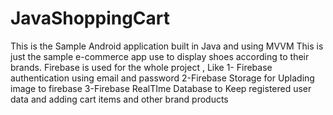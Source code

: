# JavaShoppingCart

This is the Sample Android application built in Java and using MVVM
This is just the sample e-commerce app use to display shoes according to their brands.
Firebase is used for the whole project , Like 
1- Firebase authentication using email and password
2-Firebase Storage for Uplading image to firebase
3-Firebase RealTIme Database to Keep registered user data and adding cart items and other brand products

